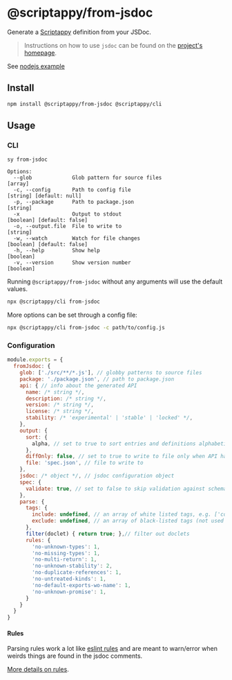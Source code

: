 # @scriptappy/from-jsdoc

Generate a [Scriptappy](https://github.com/qlik-oss/scriptappy) definition from your JSDoc.

> Instructions on how to use `jsdoc` can be found on the [project's homepage](http://usejsdoc.org/).

See [nodejs example](./examples/nodejs)

## Install

```sh
npm install @scriptappy/from-jsdoc @scriptappy/cli
```

## Usage

### CLI

```
sy from-jsdoc

Options:
  --glob             Glob pattern for source files                                                               [array]
  -c, --config       Path to config file                                                        [string] [default: null]
  -p, --package      Path to package.json                                                                       [string]
  -x                 Output to stdout                                                         [boolean] [default: false]
  -o, --output.file  File to write to                                                                           [string]
  -w, --watch        Watch for file changes                                                   [boolean] [default: false]
  -h, --help         Show help                                                                                 [boolean]
  -v, --version      Show version number                                                                       [boolean]
```

Running `@scriptappy/from-jsdoc` without any arguments will use the default values.

```sh
npx @scriptappy/cli from-jsdoc
```

More options can be set through a config file:

```sh
npx @scriptappy/cli from-jsdoc -c path/to/config.js
```

### Configuration

```js
module.exports = {
  fromJsdoc: {
    glob: ['./src/**/*.js'], // globby patterns to source files
    package: './package.json', // path to package.json
    api: { // info about the generated API
      name: /* string */,
      description: /* string */,
      version: /* string */,
      license: /* string */,
      stability: /* 'experimental' | 'stable' | 'locked' */,
    },
    output: {
      sort: {
        alpha, // set to true to sort entries and definitions alphabetically
      },
      diffOnly: false, // set to true to write to file only when API has changed
      file: 'spec.json', // file to write to
    },
    jsdoc: /* object */, // jsdoc configuration object
    spec: {
      validate: true, // set to false to skip validation against schema, set to 'diff' to validate only when API has changed
    },
    parse: {
      tags: {
        include: undefined, // an array of white listed tags, e.g. ['committer']
        exclude: undefined, // an array of black-listed tags (not used if 'include' is an array), e.g. ['owner']
      },
      filter(doclet) { return true; },// filter out doclets
      rules: {
        'no-unknown-types': 1,
        'no-missing-types': 1,
        'no-multi-return': 1,
        'no-unknown-stability': 2,
        'no-duplicate-references': 1,
        'no-untreated-kinds': 1,
        'no-default-exports-wo-name': 1,
        'no-unknown-promise': 1,
      }
    }
  }
}
```

#### Rules

Parsing rules work a lot like [eslint rules](https://eslint.org/docs/rules/) and are meant to warn/error when weirds things are found in the jsdoc comments.

[More details on rules](./docs/rules.md).
